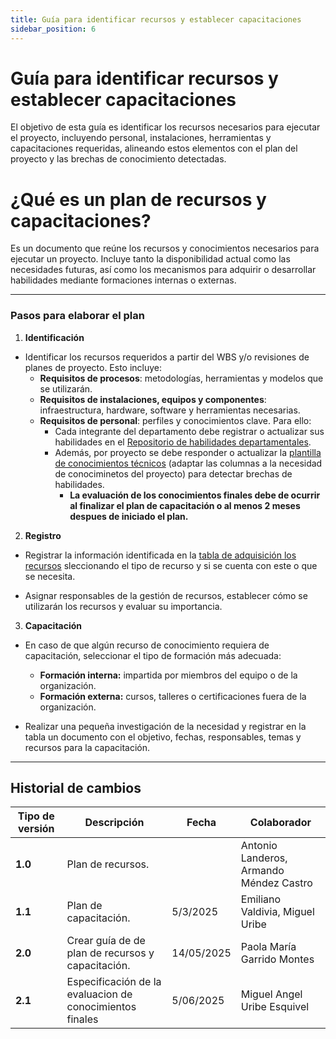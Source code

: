 ```yaml
---
title: Guía para identificar recursos y establecer capacitaciones
sidebar_position: 6
---
```


# Guía para identificar recursos y establecer capacitaciones

El objetivo de esta guía es identificar los recursos necesarios para ejecutar el proyecto, incluyendo personal, instalaciones, herramientas y capacitaciones requeridas, alineando estos elementos con el plan del proyecto y las brechas de conocimiento detectadas.

# ¿Qué es un plan de recursos y capacitaciones?

Es un documento que reúne los recursos y conocimientos necesarios para ejecutar un proyecto. Incluye tanto la disponibilidad actual como las necesidades futuras, así como los mecanismos para adquirir o desarrollar habilidades mediante formaciones internas o externas.

---

### Pasos para elaborar el plan

1. **Identificación**
- Identificar los recursos requeridos a partir del WBS y/o revisiones de planes de proyecto. Esto incluye:
    - **Requisitos de procesos**: metodologías, herramientas y modelos que se utilizarán. 
    - **Requisitos de instalaciones, equipos y componentes**: infraestructura, hardware, software y herramientas necesarias.
    - **Requisitos de personal**: perfiles y conocimientos clave. Para ello:
        - Cada integrante del departamento debe registrar o actualizar sus habilidades en el [Repositorio de habilidades departamentales](https://docs.google.com/spreadsheets/d/1fa2Wl-FCAMtcPqP0MmCJEuIEIezpAFJHTCUcAxAQ9FU/edit?usp=sharing).
        - Además, por proyecto se debe responder o actualizar la [plantilla de conocimientos técnicos](https://docs.google.com/spreadsheets/d/1OT4_ssxMjGavbrr5AA35Lu_H7lh68kxyCN6FcmlTQWQ/edit?usp=sharing) (adaptar las columnas a la necesidad de conociminetos del proyecto) para detectar brechas de habilidades.
            - **La evaluación de los conocimientos finales debe de ocurrir al finalizar el plan de capacitación o al menos 2 meses despues de iniciado el plan.**

2. **Registro**
- Registrar la información identificada en la [tabla de adquisición los recursos](https://docs.google.com/spreadsheets/d/1OT4_ssxMjGavbrr5AA35Lu_H7lh68kxyCN6FcmlTQWQ/edit?usp=sharing) sleccionando el tipo de recurso y si se cuenta con este o que se necesita. 

- Asignar responsables de la gestión de recursos, establecer cómo se utilizarán los recursos y evaluar su importancia.                                                                                                                                                                                                                                        
3. **Capacitación**

- En caso de que algún recurso de conocimiento requiera de capacitación, seleccionar el tipo de formación más adecuada: 
    - **Formación interna:** impartida por miembros del equipo o de la organización.
    - **Formación externa:** cursos, talleres o certificaciones fuera de la organización.
    
- Realizar una pequeña investigación de la necesidad y registrar en la tabla un documento con el objetivo, fechas, responsables, temas y recursos para la capacitación.                 
---

## Historial de cambios

| **Tipo de versión** | **Descripción** | **Fecha**  | **Colaborador** |
| ------------------- | --------------- | ---------- | --------------- |
| **1.0** | Plan de recursos. |  | Antonio Landeros, Armando Méndez Castro|
| **1.1** | Plan de capacitación. | 5/3/2025 | Emiliano Valdivia, Miguel Uribe |
| **2.0** | Crear guía de de plan de recursos y capacitación. | 14/05/2025 | Paola María Garrido Montes |
| **2.1** | Especificación de la evaluacion de conocimientos finales | 5/06/2025 | Miguel Angel Uribe Esquivel |